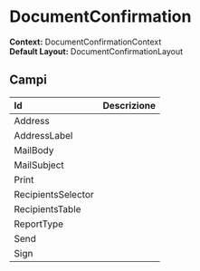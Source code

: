 # DocumentConfirmation

**Context:** DocumentConfirmationContext  
**Default Layout:** DocumentConfirmationLayout

## Campi

| Id | Descrizione |
| :--- | :--- |
| Address |  |
| AddressLabel |  |
| MailBody |  |
| MailSubject |  |
| Print |  |
| RecipientsSelector |  |
| RecipientsTable |  |
| ReportType |  |
| Send |  |
| Sign |  |


